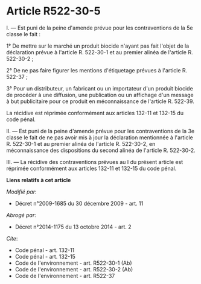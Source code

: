 # Article R522-30-5

I. ― Est puni de la peine d'amende prévue pour les contraventions de la 5e classe le fait : 

1° De mettre sur le marché un produit biocide n'ayant pas fait l'objet de la déclaration prévue à l'article R. 522-30-1 et au
premier alinéa de l'article R. 522-30-2 ; 

2° De ne pas faire figurer les mentions d'étiquetage prévues à l'article R. 522-37 ; 

3° Pour un distributeur, un fabricant ou un importateur d'un produit biocide de procéder à une diffusion, une publication ou
un affichage d'un message à but publicitaire pour ce produit en méconnaissance de l'article R. 522-39. 

La récidive est réprimée conformément aux articles 132-11 et 132-15 du code pénal. 

II. ― Est puni de la peine d'amende prévue pour les contraventions de la 3e classe le fait de ne pas avoir mis à jour la
déclaration mentionnée à l'article R. 522-30-1 et au premier alinéa de l'article R. 522-30-2, en méconnaissance des
dispositions du second alinéa de l'article R. 522-30-2. 

III. ― La récidive des contraventions prévues au I du présent article est réprimée conformément aux articles 132-11 et 132-15
du code pénal.

**Liens relatifs à cet article**

_Modifié par_:

  - Décret n°2009-1685 du 30 décembre 2009 - art. 11

_Abrogé par_:

  - Décret n°2014-1175 du 13 octobre 2014 - art. 2

_Cite_:

  - Code pénal - art. 132-11
  - Code pénal - art. 132-15
  - Code de l'environnement - art. R522-30-1 (Ab)
  - Code de l'environnement - art. R522-30-2 (Ab)
  - Code de l'environnement - art. R522-37
